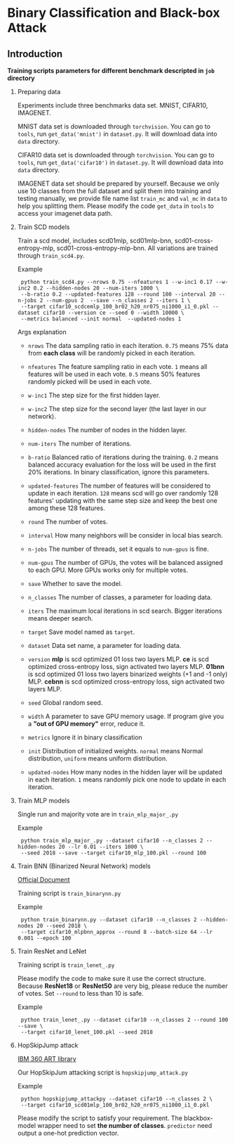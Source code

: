 Binary Classification and Black-box Attack
=

Introduction
-

**Training scripts parameters for different benchmark descripted in `job` directory**

1. Preparing data

    Experiments include three benchmarks data set. MNIST, CIFAR10, IMAGENET.
    
    MNIST data set is downloaded through `torchvision`. You can go to `tools`, 
    run `get_data('mnist')` in `dataset.py`. It will download data into `data`
    directory.
    
    CIFAR10 data set is downloaded through `torchvision`. You can go to `tools`, 
    run `get_data('cifar10')` in `dataset.py`. It will download data into `data`
    directory.
    
    IMAGENET data set should be prepared by yourself. Because we only use 10 classes
    from the full dataset and split them into training and testing manually, we 
    provide file name list `train_mc` and `val_mc` in `data` to help you splitting them. Please modify the code `get_data` in `tools`
    to access your imagenet data path.
    
2. Train SCD models

    Train a scd model, includes scd01mlp, scd01mlp-bnn, 
    scd01-cross-entropy-mlp, scd01-cross-entropy-mlp-bnn. All variations are trained through 
    `train_scd4.py`.
    
    Example
    
        python train_scd4.py --nrows 0.75 --nfeatures 1 --w-inc1 0.17 --w-inc2 0.2 --hidden-nodes 20 --num-iters 1000 \
        --b-ratio 0.2 --updated-features 128 --round 100 --interval 20 --n-jobs 2 --num-gpus 2  --save --n_classes 2 --iters 1 \
        --target cifar10_scdcemlp_100_br02_h20_nr075_ni1000_i1_0.pkl --dataset cifar10 --version ce --seed 0 --width 10000 \
        --metrics balanced --init normal  --updated-nodes 1
    
    Args explanation
    
    -   `nrows` The data sampling ratio in each iteration. `0.75` means 75% data from **each class** will be randomly picked
    in each iteration.
    
    -   `nfeatures` The feature sampling ratio in each vote. `1` means all features will be used in each vote.
    `0.5` means 50% features randomly picked will be used in each vote.
    
    -   `w-inc1` The step size for the first hidden layer.
    
    -   `w-inc2` The step size for the second layer (the last layer in our network).
    
    -   `hidden-nodes` The number of nodes in the hidden layer.
    
    -   `num-iters`  The number of iterations.

    -   `b-ratio` Balanced ratio of iterations during the training. `0.2` means 
    balanced accuracy evaluation for the loss will be used in the first 20% iterations. 
    In binary classification, ignore this parameters.
    
    -   `updated-features` The number of features will be considered to update in each iteration. 
    `128` means scd will go over randomly 128 features' updating with the same step size
     and keep the best one among these 128 features.

    -   `round` The number of votes.
    
    -   `interval` How many neighbors will be consider in local bias search.
    
    -   `n-jobs` The number of threads, set it equals to `num-gpus` is fine.
    
    -   `num-gpus` The number of GPUs, the votes will be balanced assigned to each GPU. 
    More GPUs works only for multiple votes.

    -   `save` Whether to save the model.
    
    -   `n_classes` The number of classes, a parameter for loading data.

    -   `iters` The maximum local iterations in scd search. Bigger iterations means deeper search.
    
    -   `target`  Save model named as `target`.
    
    -   `dataset` Data set name, a parameter for loading data.
    
    -   `version` 
        **mlp** is scd optimized 01 loss two layers MLP.
        **ce** is scd optimized cross-entropy loss, sign activated two layers MLP.
        **01bnn** is scd optimized 01 loss two layers binarized weights (+1 and -1 only) MLP.
        **cebnn** is scd optimized cross-entropy loss, sign activated two layers MLP.
    
    -   `seed`  Global random seed.

    -   `width` A parameter to save GPU memory usage. If program give you a **"out of GPU memory"**
error, reduce it.    
    -   `metrics`   Ignore it in binary classification

    -   `init` Distribution of initialized weights. `normal` means Normal distribution, `uniform` 
    means uniform distribution. 
    
    -   `updated-nodes`  How many nodes in the hidden layer will be updated in each iteration. `1` means
    randomly pick one node to update in each iteration.
    
3. Train MLP models

    Single run and majority vote are in `train_mlp_major_.py`
    
    Example
    
        python train_mlp_major_.py --dataset cifar10 --n_classes 2 --hidden-nodes 20 --lr 0.01 --iters 1000 \
        --seed 2018 --save --target cifar10_mlp_100.pkl --round 100
        
4. Train BNN (Binarized Neural Network) models

    [Official Document](https://docs.larq.dev/larq/guides/bnn-optimization/)
    
    Training script is `train_binarynn.py`
    
    Example
    
        python train_binarynn.py --dataset cifar10 --n_classes 2 --hidden-nodes 20 --seed 2018 \
        --target cifar10_mlpbnn_approx --round 8 --batch-size 64 --lr 0.001 --epoch 100

5. Train ResNet and LeNet

    Training script is `train_lenet_.py`
    
    Please modify the code to make sure it use the correct structure. Because **ResNet18** or **ResNet50**
    are very big, please reduce the number of votes. Set  `--round` to less than 10 is safe.
    
    Example
    
        python train_lenet_.py --dataset cifar10 --n_classes 2 --round 100 --save \
        --target cifar10_lenet_100.pkl --seed 2018


6. HopSkipJump attack

    [IBM 360 ART library](https://github.com/Trusted-AI/adversarial-robustness-toolbox)
    
    Our HopSkipJum attacking script is `hopskipjump_attack.py`
    
    Example
    
        python hopskipjump_attackpy --dataset cifar10 --n_classes 2 \
        --target cifar10_scd01mlp_100_br02_h20_nr075_ni1000_i1_0.pkl
        
    Please modify the script to satisfy your requirement. The blackbox-model wrapper need to set
    **the number of classes**. `predictor` need output a one-hot prediction vector.